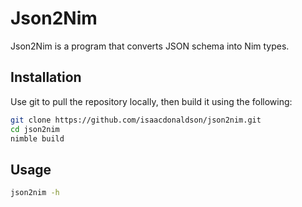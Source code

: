 # Json2Nim

Json2Nim is a program that converts JSON schema into Nim types.

## Installation

Use git to pull the repository locally, then build it using the following:

```bash
git clone https://github.com/isaacdonaldson/json2nim.git
cd json2nim
nimble build
```

## Usage

```bash
json2nim -h
```

